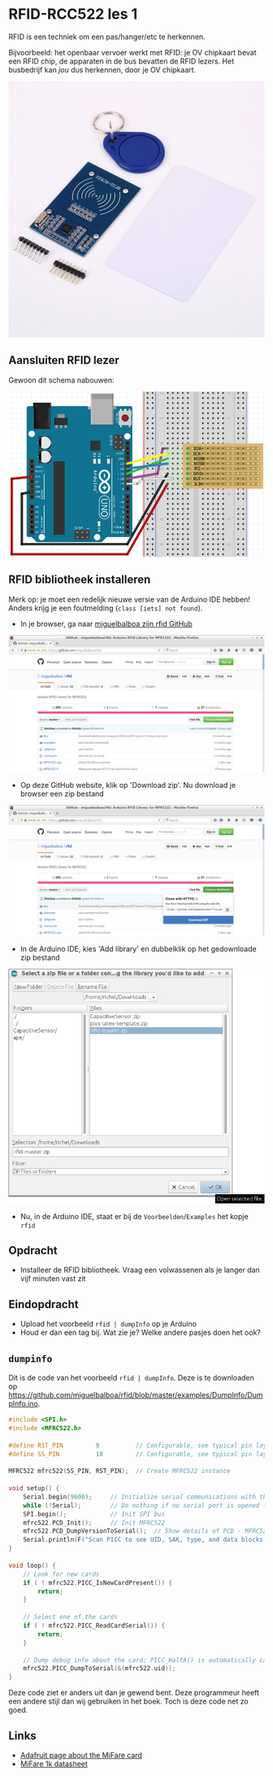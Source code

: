 # RFID-RCC522 les 1

RFID is een techniek om een pas/hanger/etc te herkennen.

Bijvoorbeeld: het openbaar vervoer werkt met RFID: je OV chipkaart bevat een RFID chip,
de apparaten in de bus bevatten de RFID lezers. Het busbedrijf kan *jou* dus herkennen,
door je OV chipkaart.

![Een RFID lezer met een hanger en pasje met een RFID chip erin](RFID1RFID-RC522.jpg)

## Aansluiten RFID lezer

Gewoon dit schema nabouwen:

![Aansluiten RFID lezer](RFID1RFID-RC522.png)

## RFID bibliotheek installeren

Merk op: je moet een redelijk nieuwe versie van de Arduino IDE hebben! Anders krijg je 
een foutmelding (`class [iets] not found`).

 * In je browser, ga naar [miguelbalboa zijn rfid GitHub](https://github.com/miguelbalboa/rfid)

![De GitHub van miguelbalboa](RFID1GitHub.png)

 * Op deze GitHub website, klik op 'Download zip'. Nu download je browser een zip bestand

![Het zip bestand downloaden](RFID1Downloaden.png)

 * In de Arduino IDE, kies 'Add library' en dubbelklik op het gedownloade zip bestand

![Het zip bestand kiezen](RFID1ZipKiezen.png)

 * Nu, in de Arduino IDE, staat er bij de `Voorbeelden`/`Examples` het kopje `rfid`

## Opdracht

 * Installeer de RFID bibliotheek. Vraag een volwassenen als je langer dan vijf minuten vast zit

## Eindopdracht

 * Upload het voorbeeld `rfid | dumpInfo` op je Arduino
 * Houd er dan een tag bij. Wat zie je? Welke andere pasjes doen het ook?

## `dumpinfo`

Dit is de code van het voorbeeld `rfid | dumpInfo`. Deze is te downloaden op 
https://github.com/miguelbalboa/rfid/blob/master/examples/DumpInfo/DumpInfo.ino.

```c++
#include <SPI.h>
#include <MFRC522.h>

#define RST_PIN         9          // Configurable, see typical pin layout above
#define SS_PIN          10         // Configurable, see typical pin layout above

MFRC522 mfrc522(SS_PIN, RST_PIN);  // Create MFRC522 instance

void setup() {
	Serial.begin(9600);		// Initialize serial communications with the PC
	while (!Serial);		// Do nothing if no serial port is opened (added for Arduinos based on ATMEGA32U4)
	SPI.begin();			// Init SPI bus
	mfrc522.PCD_Init();		// Init MFRC522
	mfrc522.PCD_DumpVersionToSerial();	// Show details of PCD - MFRC522 Card Reader details
	Serial.println(F("Scan PICC to see UID, SAK, type, and data blocks..."));
}

void loop() {
	// Look for new cards
	if ( ! mfrc522.PICC_IsNewCardPresent()) {
		return;
	}

	// Select one of the cards
	if ( ! mfrc522.PICC_ReadCardSerial()) {
		return;
	}

	// Dump debug info about the card; PICC_HaltA() is automatically called
	mfrc522.PICC_DumpToSerial(&(mfrc522.uid));
}
```

Deze code ziet er anders uit dan je gewend bent. Deze programmeur heeft een
andere stijl dan wij gebruiken in het boek. Toch is deze code net zo goed.

## Links

 * [Adafruit page about the MiFare card](https://learn.adafruit.com/adafruit-pn532-rfid-nfc/mifare)
 * [MiFare 1k datasheet](http://www.nxp.com/documents/data_sheet/MF1S50YYX.pdf)
